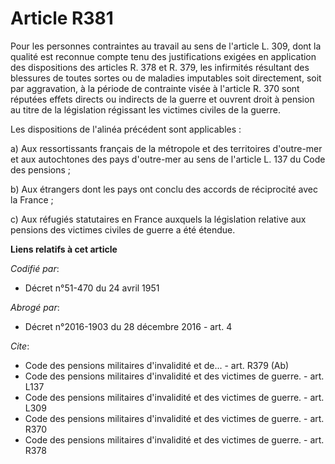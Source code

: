 # Article R381

Pour les personnes contraintes au travail au sens de l'article L. 309, dont la qualité est reconnue compte tenu des
justifications exigées en application des dispositions des articles R. 378 et R. 379, les infirmités résultant des blessures
de toutes sortes ou de maladies imputables soit directement, soit par aggravation, à la période de contrainte visée à
l'article R. 370 sont réputées effets directs ou indirects de la guerre et ouvrent droit à pension au titre de la législation
régissant les victimes civiles de la guerre.

Les dispositions de l'alinéa précédent sont applicables :

a) Aux ressortissants français de la métropole et des territoires d'outre-mer et aux autochtones des pays d'outre-mer au sens
de l'article L. 137 du Code des pensions ;

b) Aux étrangers dont les pays ont conclu des accords de réciprocité avec la France ;

c) Aux réfugiés statutaires en France auxquels la législation relative aux pensions des victimes civiles de guerre a été
étendue.

**Liens relatifs à cet article**

_Codifié par_:

  - Décret n°51-470 du 24 avril 1951

_Abrogé par_:

  - Décret n°2016-1903 du 28 décembre 2016 - art. 4

_Cite_:

  - Code des pensions militaires d'invalidité et de... - art. R379 (Ab)
  - Code des pensions militaires d'invalidité et des victimes de guerre. - art. L137
  - Code des pensions militaires d'invalidité et des victimes de guerre. - art. L309
  - Code des pensions militaires d'invalidité et des victimes de guerre. - art. R370
  - Code des pensions militaires d'invalidité et des victimes de guerre. - art. R378
